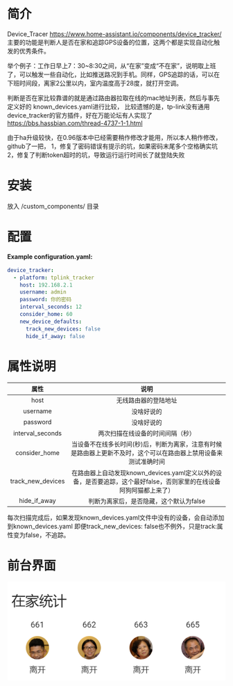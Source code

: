 # 简介
Device_Tracer https://www.home-assistant.io/components/device_tracker/ 主要的功能是判断人是否在家和追踪GPS设备的位置，这两个都是实现自动化触发的优秀条件。

举个例子：工作日早上7：30~8:30之间，从“在家”变成“不在家”，说明取上班了，可以触发一些自动化，比如推送路况到手机。同样，GPS追踪的话，可以在下班时间段，离家2公里以内，室内温度高于28度，就打开空调。

判断是否在家比较靠谱的就是通过路由器拉取在线的mac地址列表，然后与事先定义好的 known_devices.yaml进行比较，
比较遗憾的是，tp-link没有通用device_tracker的官方插件，好在万能论坛有人实现了 https://bbs.hassbian.com/thread-4737-1-1.html

由于ha升级较快，在0.96版本中已经需要稍作修改才能用，所以本人稍作修改，github了一把，
1，修复了密码错误有提示的坑，如果密码末尾多个空格确实坑
2，修复了判断token超时的坑，导致运行运行时间长了就登陆失败

# 安装
放入 <config directory>/custom_components/ 目录

# 配置
**Example configuration.yaml:**
```yaml
device_tracker:
  - platform: tplink_tracker
    host: 192.168.2.1
    username: admin
    password: 你的密码 
    interval_seconds: 12
    consider_home: 60
    new_device_defaults:
      track_new_devices: false
      hide_if_away: false
```

# 属性说明
| 属性 | 说明 | 
| :-------------: |:-------------:| 
| host | 无线路由器的登陆地址 | 
| username | 没啥好说的 |
| password | 没啥好说的 | 
| interval_seconds | 两次扫描在线设备的时间间隔（秒） | 
| consider_home | 当设备不在线多长时间(秒)后，判断为离家，注意有时候是路由器上更新不及时，这个可以在路由器上禁用设备来测试准确时间 | 
| track_new_devices | 在路由器上自动发现known_devices.yaml定义以外的设备，是否要追踪，这个最好false，否则家里的在线设备阿狗阿猫都上来了） | 
| hide_if_away | 判断为离家后，是否隐藏，这个默认为false | 

每次扫描完成后，如果发现known_devices.yaml文件中没有的设备，会自动添加到known_devices.yaml
即便track_new_devices: false也不例外，只是track:属性变为false，不追踪。

# 前台界面

![avatar](https://github.com/aalavender/tplink_tracker/blob/master/1.PNG)


